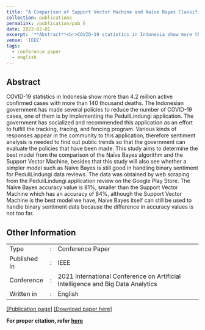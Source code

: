 ```yaml
---
title: "A Comparison of Support Vector Machine and Naïve Bayes Classifier in Binary Sentiment Reviews for PeduliLindungi Application"
collection: publications
permalink: /publication/pub_6
date: 2022-02-01
excerpt: '**Abstract**<br>COVID-19 statistics in Indonesia show more than 4.2 million active confirmed cases with more than 140 thousand deaths. The Indonesian government has made several policies to reduce the number of COVID-19 cases, one of them is by implementing the PeduliLindungi application. The government has socialized and recommended this application as an effort to fulfill the tracking, tracing, and fencing program. Various kinds of responses appear in the community to this application, therefore sentiment analysis is needed to find out public trends so that the government can evaluate the policies that have been made. This study aims to determine the best model from the comparison of the Naïve Bayes algorithm and the Support Vector Machine, besides that this study will also see whether a simpler model such as Naive Bayes is still good in handling binary sentiment for PeduliLindungi data reviews. The data was obtained by web scraping from the PeduliLindungi application review on the Google Play Store. The Naïve Bayes accuracy value is 81%, smaller than the Support Vector Machine which has an accuracy of 84%, although the Support Vector Machine is the best model we have, Naive Bayes itself can still be used to handle binary sentiment data because the difference in accuracy values is not too far.'
venue: 'IEEE'
tags:
  - conference paper
  - english
---
```

## Abstract
COVID-19 statistics in Indonesia show more than 4.2 million active confirmed cases with more than 140 thousand deaths. The Indonesian government has made several policies to reduce the number of COVID-19 cases, one of them is by implementing the PeduliLindungi application. The government has socialized and recommended this application as an effort to fulfill the tracking, tracing, and fencing program. Various kinds of responses appear in the community to this application, therefore sentiment analysis is needed to find out public trends so that the government can evaluate the policies that have been made. This study aims to determine the best model from the comparison of the Naïve Bayes algorithm and the Support Vector Machine, besides that this study will also see whether a simpler model such as Naive Bayes is still good in handling binary sentiment for PeduliLindungi data reviews. The data was obtained by web scraping from the PeduliLindungi application review on the Google Play Store. The Naïve Bayes accuracy value is 81%, smaller than the Support Vector Machine which has an accuracy of 84%, although the Support Vector Machine is the best model we have, Naive Bayes itself can still be used to handle binary sentiment data because the difference in accuracy values is not too far.
<br>

## Other Information
<table>
  <tr>
    <td>Type</td>
    <td>:</td>
    <td>Conference Paper</td>
  </tr>
  <tr>
    <td>Published in</td>
    <td>:</td>
    <td>IEEE</td>
  </tr>
  <tr>
    <td>Conference</td>
    <td>:</td>
    <td>2021 International Conference on Artificial Intelligence and Big Data Analytics</td>
  </tr>  
  <tr>
    <td>Written in</td>
    <td>:</td>
    <td>English</td>
  </tr>
</table>

[[Publication page]](https://ieeexplore.ieee.org/abstract/document/9689771)
[[Download paper here]](https://www.researchgate.net/profile/Mohammad-Asnawi/publication/358304786_A_Comparison_of_Support_Vector_Machine_and_Naive_Bayes_Classifier_in_Binary_Sentiment_Reviews_for_PeduliLindungi_Application/links/6480b098d702370600da4753/A-Comparison-of-Support-Vector-Machine-and-Naive-Bayes-Classifier-in-Binary-Sentiment-Reviews-for-PeduliLindungi-Application.pdf?_tp=eyJjb250ZXh0Ijp7ImZpcnN0UGFnZSI6InB1YmxpY2F0aW9uRGV0YWlsIiwicGFnZSI6InB1YmxpY2F0aW9uRGV0YWlsIn19)



**For proper citation, refer [here](https://scholar.google.com/scholar?hl=en&as_sdt=0%2C5&q=A+Comparison+of+Support+Vector+Machine+and+Na%C3%AFve+Bayes+Classifier+in+Binary+Sentiment+Reviews+for+PeduliLindungi+Application&btnG=#d=gs_cit&t=1692526074452&u=%2Fscholar%3Fq%3Dinfo%3ALkhpdfbqjFUJ%3Ascholar.google.com%2F%26output%3Dcite%26scirp%3D0%26hl%3Den)**
